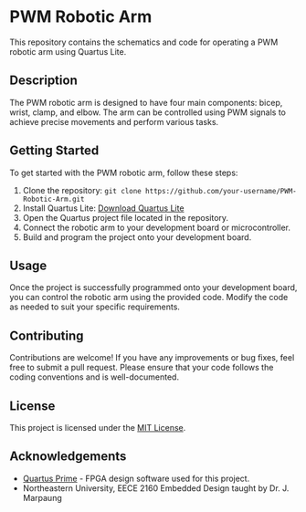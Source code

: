 # PWM Robotic Arm

This repository contains the schematics and code for operating a PWM robotic arm using Quartus Lite.

## Description

The PWM robotic arm is designed to have four main components: bicep, wrist, clamp, and elbow. The arm can be controlled using PWM signals to achieve precise movements and perform various tasks.

## Getting Started

To get started with the PWM robotic arm, follow these steps:

1. Clone the repository: `git clone https://github.com/your-username/PWM-Robotic-Arm.git`
2. Install Quartus Lite: [Download Quartus Lite](https://www.intel.com/content/www/us/en/software/programmable/quartus-prime/overview.html)
3. Open the Quartus project file located in the repository.
4. Connect the robotic arm to your development board or microcontroller.
5. Build and program the project onto your development board.

## Usage

Once the project is successfully programmed onto your development board, you can control the robotic arm using the provided code. Modify the code as needed to suit your specific requirements.

## Contributing

Contributions are welcome! If you have any improvements or bug fixes, feel free to submit a pull request. Please ensure that your code follows the coding conventions and is well-documented.

## License

This project is licensed under the [MIT License](LICENSE).

## Acknowledgements

- [Quartus Prime](https://www.intel.com/content/www/us/en/software/programmable/quartus-prime/overview.html) - FPGA design software used for this project.
- Northeastern University, EECE 2160 Embedded Design taught by Dr. J. Marpaung
